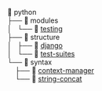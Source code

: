 
📂 python <br />
├── 📂 modules <br />
│   └── 📄 [testing][1] <br />
├── 📂 structure <br />
│   ├── 📄 [django][2] <br />
│   └── 📄 [test-suites][3] <br />
└── 📂 syntax <br />
&nbsp;&nbsp;&nbsp; ├── 📄 [context-manager][4] <br />
&nbsp;&nbsp;&nbsp; └── 📄 [string-concat][5] <br />

[1]: python/modules/testing
[2]: python/structure/django
[3]: python/structure/test-suites
[4]: python/syntax/context-manager
[5]: python/syntax/string-concat

